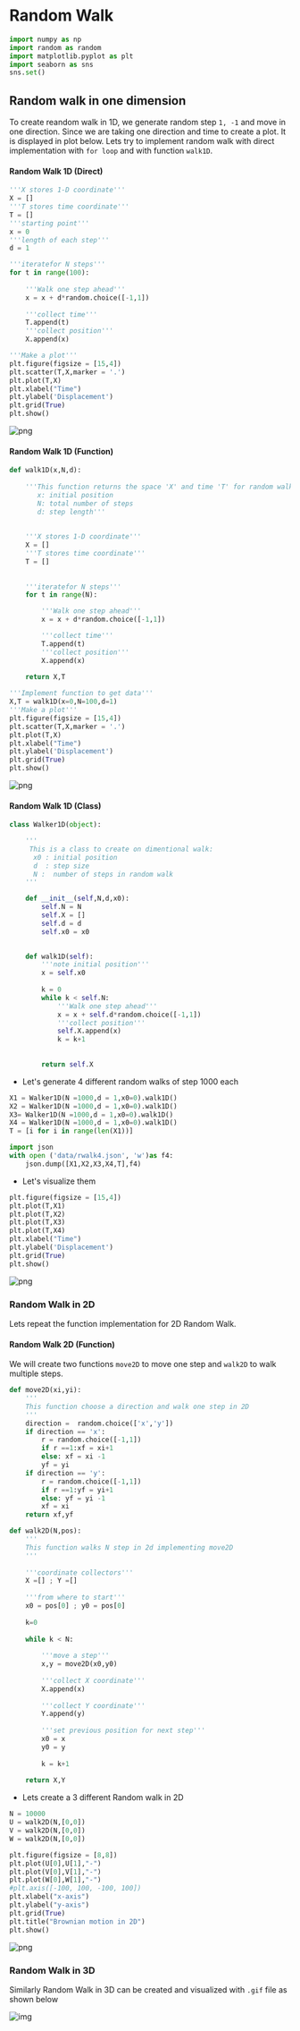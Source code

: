 # Random Walk


```python
import numpy as np
import random as random
import matplotlib.pyplot as plt
import seaborn as sns
sns.set()
```

## Random walk in one dimension 

To create reandom walk in 1D, we generate random step ```1, -1``` and move in one direction. Since we are taking one direction and time to create a  plot. It is displayed in plot below. Lets try to implement random walk with direct implementation with ```for loop``` and with function ```walk1D```.

####  Random Walk 1D (Direct)


```python
'''X stores 1-D coordinate'''
X = []
'''T stores time coordinate'''
T = []
'''starting point'''
x = 0
'''length of each step'''
d = 1

'''iteratefor N steps'''
for t in range(100):
    
    '''Walk one step ahead'''
    x = x + d*random.choice([-1,1])
    
    '''collect time'''
    T.append(t)
    '''collect position'''
    X.append(x)
```


```python
'''Make a plot'''    
plt.figure(figsize = [15,4])
plt.scatter(T,X,marker = '.')
plt.plot(T,X)
plt.xlabel("Time")
plt.ylabel('Displacement')
plt.grid(True)
plt.show()
```


![png](output_5_0.png)


#### Random Walk 1D (Function)


```python
def walk1D(x,N,d):
    
    '''This function returns the space 'X' and time 'T' for random walk in 1D
       x: initial position
       N: total number of steps
       d: step length'''
    
    
    '''X stores 1-D coordinate'''
    X = []
    '''T stores time coordinate'''
    T = []
    
    
    '''iteratefor N steps'''
    for t in range(N):

        '''Walk one step ahead'''
        x = x + d*random.choice([-1,1])

        '''collect time'''
        T.append(t)
        '''collect position'''
        X.append(x)
        
    return X,T
```


```python
'''Implement function to get data'''
X,T = walk1D(x=0,N=100,d=1)
'''Make a plot''' 
plt.figure(figsize = [15,4])
plt.scatter(T,X,marker = '.')
plt.plot(T,X)
plt.xlabel("Time")
plt.ylabel('Displacement')
plt.grid(True)
plt.show()
```


![png](output_8_0.png)


####  Random Walk 1D (Class)


```python
class Walker1D(object):

    ''' 
     This is a class to create on dimentional walk:
      x0 : initial position
      d  : step size 
      N :  number of steps in random walk 
    '''

    def __init__(self,N,d,x0):
        self.N = N
        self.X = []
        self.d = d
        self.x0 = x0
        

    def walk1D(self):
        '''note initial position'''
        x = self.x0
        
        k = 0
        while k < self.N:
            '''Walk one step ahead'''
            x = x + self.d*random.choice([-1,1])
            '''collect position'''
            self.X.append(x)
            k = k+1
            
            
        return self.X

```

- Let's generate 4 different random walks of step 1000 each


```python
X1 = Walker1D(N =1000,d = 1,x0=0).walk1D()
X2 = Walker1D(N =1000,d = 1,x0=0).walk1D()
X3= Walker1D(N =1000,d = 1,x0=0).walk1D()
X4 = Walker1D(N =1000,d = 1,x0=0).walk1D()
T = [i for i in range(len(X1))]
```


```python
import json
with open ('data/rwalk4.json', 'w')as f4:
    json.dump([X1,X2,X3,X4,T],f4)
```

- Let's visualize them


```python
plt.figure(figsize = [15,4])
plt.plot(T,X1)
plt.plot(T,X2)
plt.plot(T,X3)
plt.plot(T,X4)
plt.xlabel("Time")
plt.ylabel('Displacement')
plt.grid(True)
plt.show()
```


![png](output_15_0.png)


###  Random Walk in 2D

Lets repeat the function implementation for 2D Random Walk.

####  Random Walk 2D (Function)
We will create two functions ```move2D``` to move one step and ```walk2D``` to walk multiple steps.


```python
def move2D(xi,yi):
    '''
    This function choose a direction and walk one step in 2D
    '''
    direction =  random.choice(['x','y'])
    if direction == 'x':
        r = random.choice([-1,1])
        if r ==1:xf = xi+1
        else: xf = xi -1
        yf = yi
    if direction == 'y':
        r = random.choice([-1,1])
        if r ==1:yf = yi+1
        else: yf = yi -1
        xf = xi
    return xf,yf
```


```python
def walk2D(N,pos):
    '''
    This function walks N step in 2d implementing move2D
    '''
    
    '''coordinate collectors'''
    X =[] ; Y =[]
    
    '''from where to start'''
    x0 = pos[0] ; y0 = pos[0]
    
    k=0
    
    while k < N:
        
        '''move a step'''
        x,y = move2D(x0,y0)
        
        '''collect X coordinate'''
        X.append(x)
        
        '''collect Y coordinate'''
        Y.append(y)
        
        '''set previous position for next step'''
        x0 = x
        y0 = y
        
        k = k+1
        
    return X,Y
```

- Lets create a 3 different Random walk in 2D


```python
N = 10000
U = walk2D(N,[0,0])
V = walk2D(N,[0,0])
W = walk2D(N,[0,0])

plt.figure(figsize = [8,8])
plt.plot(U[0],U[1],"-")
plt.plot(V[0],V[1],"-")
plt.plot(W[0],W[1],"-")
#plt.axis([-100, 100, -100, 100])
plt.xlabel("x-axis")
plt.ylabel("y-axis")
plt.grid(True)
plt.title("Brownian motion in 2D")
plt.show()
```


![png](output_21_0.png)


### Random Walk in 3D

Similarly Random Walk in 3D can be created and visualized with ```.gif``` file as shown below

![img](walk.gif)
